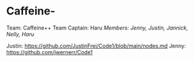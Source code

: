 # Caffeine-
Team: Caffeine++
Team Captain: Haru
_Members: Jenny, Justin, Jannick, Nelly, Haru_

Justin: https://github.com/JustinFrei/Code1/blob/main/nodes.md
Jenny: https://github.com/jwernerr/Code1
